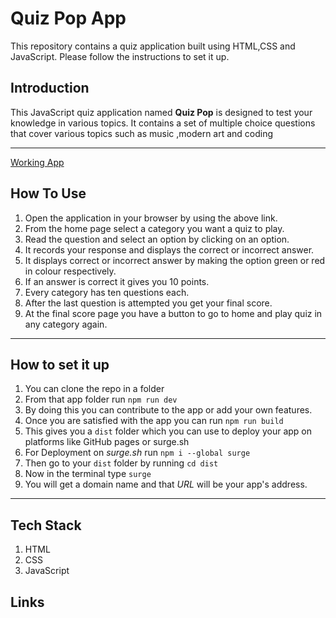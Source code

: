 # **Quiz Pop App**

This repository contains a quiz application built using HTML,CSS and JavaScript. Please follow the instructions to set it up.

## **Introduction**

This JavaScript quiz application named **Quiz Pop** is designed to test your knowledge in various topics. It contains a set of multiple choice questions that cover various topics such as music ,modern art and coding

---

[Working App](http://magical-trick.surge.sh)


## **How To Use**

1. Open the application in your browser by using the above link.
2. From the home page select a category you want a quiz to play.
3. Read the question and select an option by clicking on an option.
4. It records your response and displays the correct or incorrect answer.
5. It displays correct or incorrect answer by making the option green or red in colour respectively.
6. If an answer is correct it gives you 10 points.
7. Every category has ten questions each.
8. After the last question is attempted you get your final score.
9. At the final score page you have a button to go to home and play quiz in any category again.

---

## **How to set it up**

1. You can clone the repo in a folder
2. From that app folder run ``npm run dev``
3. By doing this you can contribute to the app or add your own features.
4. Once you are satisfied with the app you can run ``npm run build``
5. This gives you a `dist` folder which you can use to deploy your app on platforms like GitHub pages or surge.sh
6. For Deployment on *surge.sh* run ``npm i --global surge``
7. Then go to your `dist` folder by running ``cd dist`` 
8. Now in the terminal type ``surge``
9. You will get a domain name and that *URL* will be your app's address.

---

## Tech Stack
1.  HTML
2.  CSS
3.  JavaScript

## Links











